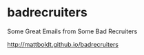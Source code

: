 badrecruiters
=============

Some Great Emails from Some Bad Recruiters

http://mattboldt.github.io/badrecruiters
